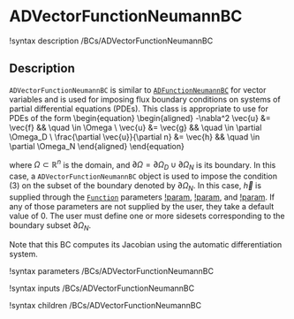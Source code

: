 # ADVectorFunctionNeumannBC

!syntax description /BCs/ADVectorFunctionNeumannBC

## Description

`ADVectorFunctionNeumannBC` is similar to [`ADFunctionNeumannBC`](bcs/ADFunctionNeumannBC) for
vector variables and is used for
imposing flux boundary conditions on systems of
partial differential equations (PDEs). This
class is appropriate to use for PDEs of the form
\begin{equation}
\begin{aligned}
  -\nabla^2 \vec{u} &= \vec{f} && \quad \in \Omega \\
  \vec{u} &= \vec{g} && \quad \in \partial \Omega_D \\
  \frac{\partial \vec{u}}{\partial n} &= \vec{h} && \quad \in \partial \Omega_N
\end{aligned}
\end{equation}

where $\Omega \subset \mathbb{R}^n$ is the domain, and $\partial
\Omega = \partial \Omega_D \cup \partial \Omega_N$ is its boundary. In
this case, a `ADVectorFunctionNeumannBC` object is used to impose the condition (3)
on the subset of the boundary denoted by $\partial \Omega_N$. In this case,
$\vec{h}$ is supplied through the [`Function`](Functions/index.md) parameters [!param](/BCs/ADVectorFunctionNeumannBC/function_x), [!param](/BCs/ADVectorFunctionNeumannBC/function_y), and
[!param](/BCs/ADVectorFunctionNeumannBC/function_z). If any of those parameters are not supplied by the user, they
take a default value of $0$. The user must define one
or more sidesets corresponding to the boundary subset $\partial \Omega_N$.

Note that this BC computes its Jacobian using the automatic differentiation system.

!syntax parameters /BCs/ADVectorFunctionNeumannBC

!syntax inputs /BCs/ADVectorFunctionNeumannBC

!syntax children /BCs/ADVectorFunctionNeumannBC

